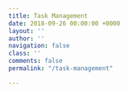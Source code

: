 ```yaml
---
title: Task Management
date: 2018-09-26 00:00:00 +0000
layout: ''
author: ''
navigation: false
class: ''
comments: false
permalink: "/task-management"

---
```

